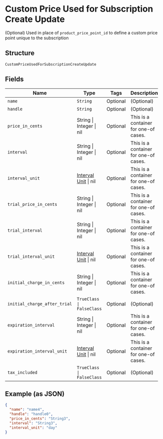 
# Custom Price Used for Subscription Create Update

(Optional) Used in place of `product_price_point_id` to define a custom price point unique to the subscription

## Structure

`CustomPriceUsedForSubscriptionCreateUpdate`

## Fields

| Name | Type | Tags | Description |
|  --- | --- | --- | --- |
| `name` | `String` | Optional | (Optional) |
| `handle` | `String` | Optional | (Optional) |
| `price_in_cents` | String \| Integer \| nil | Optional | This is a container for one-of cases. |
| `interval` | String \| Integer \| nil | Optional | This is a container for one-of cases. |
| `interval_unit` | [Interval Unit](../../doc/models/interval-unit.md) \| nil | Optional | This is a container for one-of cases. |
| `trial_price_in_cents` | String \| Integer \| nil | Optional | This is a container for one-of cases. |
| `trial_interval` | String \| Integer \| nil | Optional | This is a container for one-of cases. |
| `trial_interval_unit` | [Interval Unit](../../doc/models/interval-unit.md) \| nil | Optional | This is a container for one-of cases. |
| `initial_charge_in_cents` | String \| Integer \| nil | Optional | This is a container for one-of cases. |
| `initial_charge_after_trial` | `TrueClass \| FalseClass` | Optional | (Optional) |
| `expiration_interval` | String \| Integer \| nil | Optional | This is a container for one-of cases. |
| `expiration_interval_unit` | [Interval Unit](../../doc/models/interval-unit.md) \| nil | Optional | This is a container for one-of cases. |
| `tax_included` | `TrueClass \| FalseClass` | Optional | (Optional) |

## Example (as JSON)

```json
{
  "name": "name4",
  "handle": "handle0",
  "price_in_cents": "String3",
  "interval": "String3",
  "interval_unit": "day"
}
```

